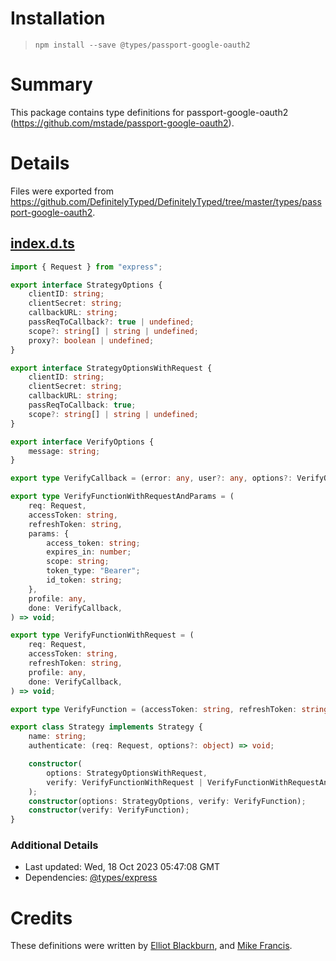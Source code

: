 # Installation
> `npm install --save @types/passport-google-oauth2`

# Summary
This package contains type definitions for passport-google-oauth2 (https://github.com/mstade/passport-google-oauth2).

# Details
Files were exported from https://github.com/DefinitelyTyped/DefinitelyTyped/tree/master/types/passport-google-oauth2.
## [index.d.ts](https://github.com/DefinitelyTyped/DefinitelyTyped/tree/master/types/passport-google-oauth2/index.d.ts)
````ts
import { Request } from "express";

export interface StrategyOptions {
    clientID: string;
    clientSecret: string;
    callbackURL: string;
    passReqToCallback?: true | undefined;
    scope?: string[] | string | undefined;
    proxy?: boolean | undefined;
}

export interface StrategyOptionsWithRequest {
    clientID: string;
    clientSecret: string;
    callbackURL: string;
    passReqToCallback: true;
    scope?: string[] | string | undefined;
}

export interface VerifyOptions {
    message: string;
}

export type VerifyCallback = (error: any, user?: any, options?: VerifyOptions) => void;

export type VerifyFunctionWithRequestAndParams = (
    req: Request,
    accessToken: string,
    refreshToken: string,
    params: {
        access_token: string;
        expires_in: number;
        scope: string;
        token_type: "Bearer";
        id_token: string;
    },
    profile: any,
    done: VerifyCallback,
) => void;

export type VerifyFunctionWithRequest = (
    req: Request,
    accessToken: string,
    refreshToken: string,
    profile: any,
    done: VerifyCallback,
) => void;

export type VerifyFunction = (accessToken: string, refreshToken: string, profile: any, done: VerifyCallback) => void;

export class Strategy implements Strategy {
    name: string;
    authenticate: (req: Request, options?: object) => void;

    constructor(
        options: StrategyOptionsWithRequest,
        verify: VerifyFunctionWithRequest | VerifyFunctionWithRequestAndParams,
    );
    constructor(options: StrategyOptions, verify: VerifyFunction);
    constructor(verify: VerifyFunction);
}

````

### Additional Details
 * Last updated: Wed, 18 Oct 2023 05:47:08 GMT
 * Dependencies: [@types/express](https://npmjs.com/package/@types/express)

# Credits
These definitions were written by [Elliot Blackburn](https://github.com/bluehatbrit), and [Mike Francis](https://github.com/mikefrancis).
